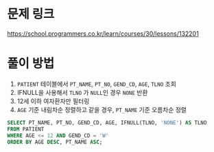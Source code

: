 # 문제 링크
https://school.programmers.co.kr/learn/courses/30/lessons/132201

# 풀이 방법
1. `PATIENT` 테이블에서 `PT_NAME`, `PT_NO`, `GEND_CD`, `AGE`, `TLNO` 조회
2. IFNULL을 사용해서 `TLNO` 가 `NULL`인 경우 `NONE` 반환
3. 12세 이하 여자환자만 필터링
4. `AGE` 기준 내림차순 정렬하고 같을 경우, `PT_NAME` 기준 오름차순 정렬

```sql 
SELECT PT_NAME, PT_NO, GEND_CD, AGE, IFNULL(TLNO, 'NONE') AS TLNO
FROM PATIENT
WHERE AGE <= 12 AND GEND_CD = 'W'
ORDER BY AGE DESC, PT_NAME ASC;
```
